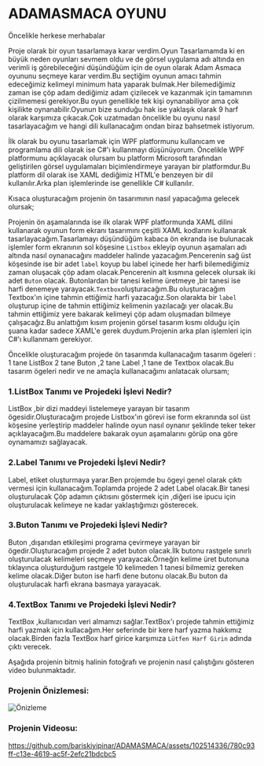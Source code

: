 # ADAMASMACA OYUNU
Öncelikle herkese merhabalar

Proje olarak bir oyun tasarlamaya karar verdim.Oyun Tasarlamamda ki en büyük neden oyunları sevmem oldu ve de görsel uygulama adı altında en verimli iş görebileceğini düşündüğüm için de oyun olarak Adam Asmaca oyununu seçmeye karar verdim.Bu seçtiğim oyunun amacı tahmin edeceğimiz kelimeyi minimum hata yaparak bulmak.Her bilemediğimiz zaman ise çöp adam dediğimiz adam çizilecek ve kazanmak için tamamının çizilmemesi gerekiyor.Bu oyun genellikle tek kişi oynanabiliyor ama çok kişilikte oynanabilir.Oyunun bize sunduğu hak ise yaklaşık olarak 9 harf olarak karşımıza çıkacak.Çok uzatmadan öncelikle bu oyunu nasıl tasarlayacağım ve hangi dili kullanacağım ondan biraz bahsetmek istiyorum.

İlk olarak bu oyunu tasarlamak için WPF platformunu kullanıcam ve programlama dili olarak ise C#'ı kullanmayı düşünüyorum.
Öncelikle WPF platformunu açıklayacak olursam bu platform Microsoft tarafından geliştirilen görsel uygulamaları biçimlendirmeye yarayan bir platformdur.Bu platform dil olarak ise XAML dediğimiz  HTML'e benzeyen bir dil kullanılır.Arka plan işlemlerinde ise genellikle C# kullanılır.

Kısaca oluşturacağım projenin ön tasarımının nasıl yapacağıma gelecek olursak;

Projenin ön aşamalarında ise ilk olarak WPF platformunda XAML dilini kullanarak oyunun form ekranı tasarımını çeşitli XAML kodlarını kullanarak tasarlayacağım.Tasarlamayı düşündüğüm kabaca ön ekranda ise bulunacak işlemler form ekranının sol köşesine `Listbox` ekleyip oyunun aşamaları  adı altında nasıl oynanacağını maddeler halinde yazacağım.Pencerenin sağ üst köşesinde ise bir adet `label` koyup bu label içinede her harfi bilemediğimiz zaman oluşacak  çöp adam olacak.Pencerenin alt kısmına gelecek olursak iki adet `Buton` olacak. Butonlardan bir tanesi kelime üretmeye ,bir tanesi ise harfi denemeye yarayacak.`Textbox`oluşturacağım.Bu oluşturacağım Textbox'ın içine tahmin ettiğimiz harfi yazacağız.Son olarakta bir `label` oluşturup içine de tahmin ettiğimiz kelimenin yazılacağı yer olacak.Bu tahmin ettiğimiz yere bakarak kelimeyi çöp adam oluşmadan bilmeye çalışacağız.Bu anlattığım kısım projenin görsel tasarım kısmı olduğu için şuana kadar sadece XAML'e gerek duydum.Projenin arka plan işlemleri için C#'ı kullanmam gerekiyor.


Öncelikle oluşturacağım projede ön tasarımda kullanacağım tasarım ögeleri : 1 tane ListBox 2 tane Buton ,2 tane Label ,1 tane de Textbox olacak.Bu tasarım ögeleri nedir ve ne amaçla kullanacağımı anlatacak olursam;

### 1.ListBox Tanımı ve Projedeki İşlevi Nedir?

ListBox ,bir dizi maddeyi listelemeye yarayan bir tasarım ögesidir.Oluşturacağım projede Listbox'ın görevi ise form ekranında sol üst köşesine yerleştirip maddeler halinde oyun nasıl oynanır şeklinde teker teker açıklayacağım.Bu maddelere bakarak oyun aşamalarını görüp ona göre oynamamızı sağlayacak.

### 2.Label Tanımı ve Projedeki İşlevi Nedir?

Label, etiket oluşturmaya yarar.Ben projemde bu ögeyi genel olarak çıktı vermesi için kullanacağım.Toplamda projede 2 adet Label olacak.Bir tanesi oluşturulacak Çöp adamın çıktısını göstermek için ,diğeri ise ipucu için oluşturulacak kelimeye ne kadar yaklaştığımızı gösterecek.

### 3.Buton Tanımı ve Projedeki İşlevi Nedir?

Buton ,dışarıdan etkileşimi programa çevirmeye yarayan bir ögedir.Oluşturacağım projede 2 adet buton olacak.İlk butonu rastgele sınırlı oluşturulacak kelimeleri seçmeye yarayacak.Örneğin kelime üret butonuna tıklayınca oluşturduğum rastgele 10 kelimeden 1 tanesi bilmemiz gereken kelime olacak.Diğer buton ise harfi dene butonu olacak.Bu buton da oluşturulacak harfi ekrana basmaya yarayacak.

### 4.TextBox Tanımı ve Projedeki İşlevi Nedir?

TextBox ,kullanıcıdan veri almamızı sağlar.TextBox'ı projede tahmin ettiğimiz harfi yazmak için kullacağım.Her seferinde bir kere harf yazma hakkımız olacak.Birden fazla TextBox harf girice karşımıza `Lütfen Harf Girin` adında çıktı verecek.


Aşağıda projenin bitmiş halinin fotoğrafı ve projenin nasıl çalıştığını gösteren video bulunmaktadır.

### Projenin Önizlemesi:

![Önizleme](https://github.com/bariskiyipinar/ADAMASMACA/blob/main/adam%20asmaca%20önizlemesi.png)

### Projenin Videosu:

https://github.com/bariskiyipinar/ADAMASMACA/assets/102514336/780c93ff-c13e-4619-ac5f-2efc21bdcbc5

